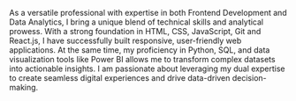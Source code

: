 As a versatile professional with expertise in both Frontend Development and Data Analytics, I bring a unique blend of technical skills and analytical prowess. With a strong foundation in HTML, CSS, JavaScript, Git and React.js, I have successfully built responsive, user-friendly web applications. At the same time, my proficiency in Python, SQL, and data visualization tools like Power BI allows me to transform complex datasets into actionable insights. I am passionate about leveraging my dual expertise to create seamless digital experiences and drive data-driven decision-making.
<!---
Diptikumari15/Diptikumari15 is a ✨ special ✨ repository because its `README.md` (this file) appears on your GitHub profile.
You can click the Preview link to take a look at your changes.
--->

